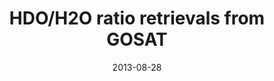 ---
title: "<b>HDO/H2O ratio retrievals from GOSAT</b>"
collection: publications
permalink: /publication/2013-08-28-Boesch
date: 2013-08-28
year: 2013
venue: 'Atmospheric Measurement Techniques'
paperurl: 'https://doi.org/doi:10.5194/amt-6-599-2013'
citation: '<b>10</b> - Boesch H., Deutscher N.M., Warneke T., Byckling K., Cogan A.J. et al., <b>HDO/H2O ratio retrievals from GOSAT</b>, Atmospheric Measurement Techniques, 6, 599-612, 2013. <a href="https://doi.org/doi:10.5194/amt-6-599-2013">doi:10.5194/amt-6-599-2013</a> (cited 29 times)

'
---